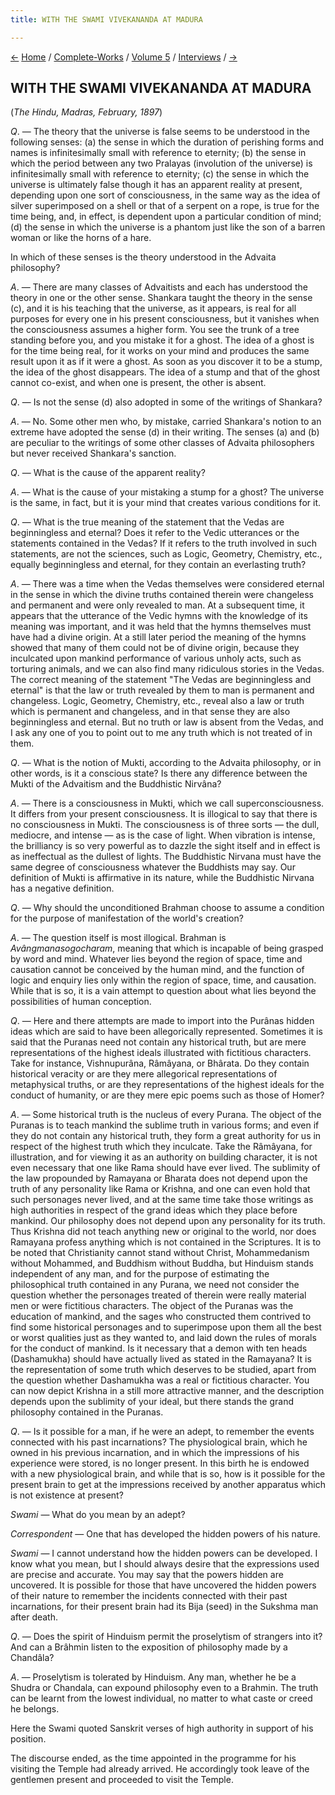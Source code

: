 ```yaml
---
title: WITH THE SWAMI VIVEKANANDA AT MADURA

---
```

<div>

[←](indian_missionarys_mission_to_england.htm)
[Home](../../../index.htm) / [Complete-Works](../../complete_works.htm)
/ [Volume 5](../volume_5_contents.htm)
/ [Interviews](interviews_contents.htm)
/ [→](the_abroad_and_the_problems_at_home.htm)

  

## WITH THE SWAMI VIVEKANANDA AT MADURA

(*The Hindu, Madras, February, 1897*)

*Q*. — The theory that the universe is false seems to be understood in
the following senses: (a) the sense in which the duration of perishing
forms and names is infinitesimally small with reference to eternity; (b)
the sense in which the period between any two Pralayas (involution of
the universe) is infinitesimally small with reference to eternity; (c)
the sense in which the universe is ultimately false though it has an
apparent reality at present, depending upon one sort of consciousness,
in the same way as the idea of silver superimposed on a shell or that of
a serpent on a rope, is true for the time being, and, in effect, is
dependent upon a particular condition of mind; (d) the sense in which
the universe is a phantom just like the son of a barren woman or like
the horns of a hare.

In which of these senses is the theory understood in the Advaita
philosophy?

*A*. — There are many classes of Advaitists and each has understood the
theory in one or the other sense. Shankara taught the theory in the
sense (c), and it is his teaching that the universe, as it appears, is
real for all purposes for every one in his present consciousness, but it
vanishes when the consciousness assumes a higher form. You see the trunk
of a tree standing before you, and you mistake it for a ghost. The idea
of a ghost is for the time being real, for it works on your mind and
produces the same result upon it as if it were a ghost. As soon as you
discover it to be a stump, the idea of the ghost disappears. The idea of
a stump and that of the ghost cannot co-exist, and when one is present,
the other is absent.

*Q*. — Is not the sense (d) also adopted in some of the writings of
Shankara?

*A*. — No. Some other men who, by mistake, carried Shankara's notion to
an extreme have adopted the sense (d) in their writing. The senses (a)
and (b) are peculiar to the writings of some other classes of Advaita
philosophers but never received Shankara's sanction.

*Q*. — What is the cause of the apparent reality?

*A*. — What is the cause of your mistaking a stump for a ghost? The
universe is the same, in fact, but it is your mind that creates various
conditions for it.

*Q*. — What is the true meaning of the statement that the Vedas are
beginningless and eternal? Does it refer to the Vedic utterances or the
statements contained in the Vedas? If it refers to the truth involved in
such statements, are not the sciences, such as Logic, Geometry,
Chemistry, etc., equally beginningless and eternal, for they contain an
everlasting truth?

*A*. — There was a time when the Vedas themselves were considered
eternal in the sense in which the divine truths contained therein were
changeless and permanent and were only revealed to man. At a subsequent
time, it appears that the utterance of the Vedic hymns with the
knowledge of its meaning was important, and it was held that the hymns
themselves must have had a divine origin. At a still later period the
meaning of the hymns showed that many of them could not be of divine
origin, because they inculcated upon mankind performance of various
unholy acts, such as torturing animals, and we can also find many
ridiculous stories in the Vedas. The correct meaning of the statement
"The Vedas are beginningless and eternal" is that the law or truth
revealed by them to man is permanent and changeless. Logic, Geometry,
Chemistry, etc., reveal also a law or truth which is permanent and
changeless, and in that sense they are also beginningless and eternal.
But no truth or law is absent from the Vedas, and I ask any one of you
to point out to me any truth which is not treated of in them.

*Q*. — What is the notion of Mukti, according to the Advaita philosophy,
or in other words, is it a conscious state? Is there any difference
between the Mukti of the Advaitism and the Buddhistic Nirvâna?

*A*. — There is a consciousness in Mukti, which we call
superconsciousness. It differs from your present consciousness. It is
illogical to say that there is no consciousness in Mukti. The
consciousness is of three sorts — the dull, mediocre, and intense — as
is the case of light. When vibration is intense, the brilliancy is so
very powerful as to dazzle the sight itself and in effect is as
ineffectual as the dullest of lights. The Buddhistic Nirvana must have
the same degree of consciousness whatever the Buddhists may say. Our
definition of Mukti is affirmative in its nature, while the Buddhistic
Nirvana has a negative definition.

*Q*. — Why should the unconditioned Brahman choose to assume a condition
for the purpose of manifestation of the world's creation?

*A*. — The question itself is most illogical. Brahman is
*Avângmanasogocharam*, meaning that which is incapable of being grasped
by word and mind. Whatever lies beyond the region of space, time and
causation cannot be conceived by the human mind, and the function of
logic and enquiry lies only within the region of space, time, and
causation. While that is so, it is a vain attempt to question about what
lies beyond the possibilities of human conception.

*Q*. — Here and there attempts are made to import into the Purânas
hidden ideas which are said to have been allegorically represented.
Sometimes it is said that the Puranas need not contain any historical
truth, but are mere representations of the highest ideals illustrated
with fictitious characters. Take for instance, Vishnupurâna, Râmâyana,
or Bhârata. Do they contain historical veracity or are they mere
allegorical representations of metaphysical truths, or are they
representations of the highest ideals for the conduct of humanity, or
are they mere epic poems such as those of Homer?

*A*. — Some historical truth is the nucleus of every Purana. The object
of the Puranas is to teach mankind the sublime truth in various forms;
and even if they do not contain any historical truth, they form a great
authority for us in respect of the highest truth which they inculcate.
Take the Râmâyana, for illustration, and for viewing it as an authority
on building character, it is not even necessary that one like Rama
should have ever lived. The sublimity of the law propounded by Ramayana
or Bharata does not depend upon the truth of any personality like Rama
or Krishna, and one can even hold that such personages never lived, and
at the same time take those writings as high authorities in respect of
the grand ideas which they place before mankind. Our philosophy does not
depend upon any personality for its truth. Thus Krishna did not teach
anything new or original to the world, nor does Ramayana profess
anything which is not contained in the Scriptures. It is to be noted
that Christianity cannot stand without Christ, Mohammedanism without
Mohammed, and Buddhism without Buddha, but Hinduism stands independent
of any man, and for the purpose of estimating the philosophical truth
contained in any Purana, we need not consider the question whether the
personages treated of therein were really material men or were
fictitious characters. The object of the Puranas was the education of
mankind, and the sages who constructed them contrived to find some
historical personages and to superimpose upon them all the best or worst
qualities just as they wanted to, and laid down the rules of morals for
the conduct of mankind. Is it necessary that a demon with ten heads
(Dashamukha) should have actually lived as stated in the Ramayana? It is
the representation of some truth which deserves to be studied, apart
from the question whether Dashamukha was a real or fictitious character.
You can now depict Krishna in a still more attractive manner, and the
description depends upon the sublimity of your ideal, but there stands
the grand philosophy contained in the Puranas.

*Q*. — Is it possible for a man, if he were an adept, to remember the
events connected with his past incarnations? The physiological brain,
which he owned in his previous incarnation, and in which the impressions
of his experience were stored, is no longer present. In this birth he is
endowed with a new physiological brain, and while that is so, how is it
possible for the present brain to get at the impressions received by
another apparatus which is not existence at present?

*Swami* — What do you mean by an adept?

*Correspondent* — One that has developed the hidden powers of his
nature.

*Swami* — I cannot understand how the hidden powers can be developed. I
know what you mean, but I should always desire that the expressions used
are precise and accurate. You may say that the powers hidden are
uncovered. It is possible for those that have uncovered the hidden
powers of their nature to remember the incidents connected with their
past incarnations, for their present brain had its Bija (seed) in the
Sukshma man after death.

*Q*. — Does the spirit of Hinduism permit the proselytism of strangers
into it? And can a Brâhmin listen to the exposition of philosophy made
by a Chandâla?

*A*. — Proselytism is tolerated by Hinduism. Any man, whether he be a
Shudra or Chandala, can expound philosophy even to a Brahmin. The truth
can be learnt from the lowest individual, no matter to what caste or
creed he belongs.

Here the Swami quoted Sanskrit verses of high authority in support of
his position.

The discourse ended, as the time appointed in the programme for his
visiting the Temple had already arrived. He accordingly took leave of
the gentlemen present and proceeded to visit the Temple.

</div>
